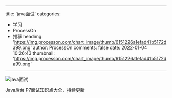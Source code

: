 
---
title: 'java面试'
categories: 
 - 学习
 - ProcessOn
 - 推荐
headimg: 'https://img.processon.com/chart_image/thumb/6151226a1efad41b5172da99.png'
author: ProcessOn
comments: false
date: 2022-01-04 10:26:43
thumbnail: 'https://img.processon.com/chart_image/thumb/6151226a1efad41b5172da99.png'
---

<div>   
<img class="thumb" alt="java面试" src="https://img.processon.com/chart_image/thumb/6151226a1efad41b5172da99.png" referrerpolicy="no-referrer">
<p>Java后台 P7面试知识点大全，持续更新</p>  
</div>
            